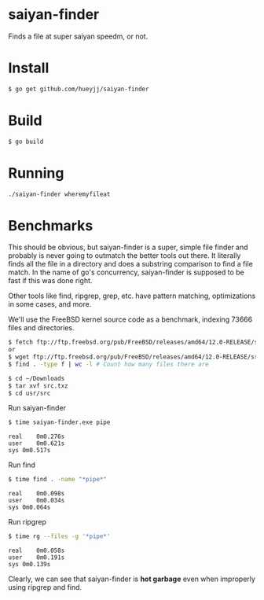# saiyan-finder
Finds a file at super saiyan speedm, or not.

# Install
```bash
$ go get github.com/hueyjj/saiyan-finder
```

# Build
```bash
$ go build
```

# Running
```bash
./saiyan-finder wheremyfileat
```

# Benchmarks
This should be obvious, but saiyan-finder is a super, simple file finder and probably is never going to outmatch the better tools out there. It literally finds all the file in a directory and does a substring comparison to find a file match. In the name of go's concurrency, saiyan-finder is supposed to be fast if this was done right.

Other tools like find, ripgrep, grep, etc. have pattern matching, optimizations in some cases, and more.

We'll use the FreeBSD kernel source code as a benchmark, indexing 73666 files and directories.
```bash
$ fetch ftp://ftp.freebsd.org/pub/FreeBSD/releases/amd64/12.0-RELEASE/src.txz
or
$ wget ftp://ftp.freebsd.org/pub/FreeBSD/releases/amd64/12.0-RELEASE/src.txz
$ find . -type f | wc -l # Count how many files there are
```
```bash
$ cd ~/Downloads
$ tar xvf src.txz
$ cd usr/src
```
Run saiyan-finder
```bash
$ time saiyan-finder.exe pipe
```
```
real	0m0.276s
user	0m0.621s
sys	0m0.517s
```
Run find
```bash
$ time find . -name "*pipe*"
```
```
real	0m0.098s
user	0m0.034s
sys	0m0.064s
```
Run ripgrep
```bash
$ time rg --files -g '*pipe*'
```
```
real	0m0.058s
user	0m0.191s
sys	0m0.139s
```
Clearly, we can see that saiyan-finder is **hot garbage** even when improperly using ripgrep and find.